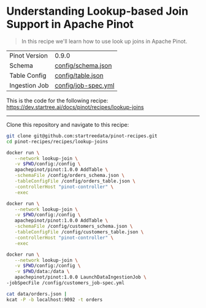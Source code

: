 # Understanding Lookup-based Join Support in Apache Pinot

> In this recipe we'll learn how to use look up joins in Apache Pinot. 

<table>
  <tr>
    <td>Pinot Version</td>
    <td>0.9.0</td>
  </tr>
  <tr>
    <td>Schema</td>
    <td><a href="config/schema.json">config/schema.json</a></td>
  </tr>
    <tr>
    <td>Table Config</td>
    <td><a href="config/table.json">config/table.json</a></td>
  </tr>
      <tr>
    <td>Ingestion Job</td>
    <td><a href="config/job-spec.yml">config/job-spec.yml</a></td>
  </tr>
</table>

This is the code for the following recipe: https://dev.startree.ai/docs/pinot/recipes/lookup-joins

***

Clone this repository and navigate to this recipe:

```bash
git clone git@github.com:startreedata/pinot-recipes.git
cd pinot-recipes/recipes/lookup-joins
```

```bash
docker run \
   --network lookup-join \
   -v $PWD/config:/config \
   apachepinot/pinot:1.0.0 AddTable \
   -schemaFile /config/orders_schema.json \
   -tableConfigFile /config/orders_table.json \
   -controllerHost "pinot-controller" \
   -exec
```

```bash
docker run \
   --network lookup-join \
   -v $PWD/config:/config \
   apachepinot/pinot:1.0.0 AddTable \
   -schemaFile /config/customers_schema.json \
   -tableConfigFile /config/customers_table.json \
   -controllerHost "pinot-controller" \
   -exec
```

```bash
docker run \
   --network lookup-join \
   -v $PWD/config:/config \
   -v $PWD/data:/data \
   apachepinot/pinot:1.0.0 LaunchDataIngestionJob \
-jobSpecFile /config/customers_job-spec.yml
```

```bash
cat data/orders.json |
kcat -P -b localhost:9092 -t orders
```